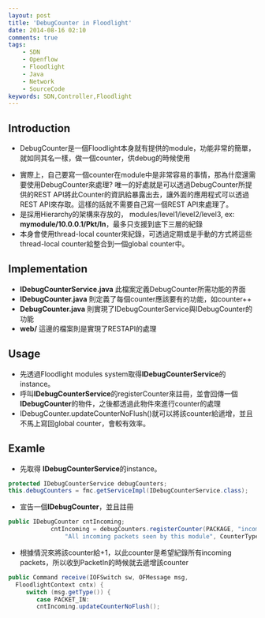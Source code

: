 ```yaml
---
layout: post
title: 'DebugCounter in Floodlight'
date: 2014-08-16 02:10
comments: true
tags:
	- SDN
	- Openflow
	- Floodlight
	- Java
	- Network
	- SourceCode
keywords: SDN,Controller,Floodlight
---
```

Introduction
-------------
- DebugCounter是一個Floodlight本身就有提供的module，功能非常的簡單，就如同其名一樣，做一個counter，供debug的時候使用

<!--more-->

- 實際上，自己要寫一個counter在module中是非常容易的事情，那為什麼還需要使用DebugCounter來處理? 唯一的好處就是可以透過DebugCounter所提供的REST API將此Counter的資訊給暴露出去，讓外面的應用程式可以透過REST API來存取。這樣的話就不需要自己寫一個REST API來處理了。
- 是採用Hierarchy的架構來存放的， modules/level1/level2/level3, ex: **mymodule/10.0.0.1/Pkt/In**，最多只支援到底下三層的紀錄
- 本身會使用thread-local counter來紀錄，可透過定期或是手動的方式將這些thread-local counter給整合到一個global counter中。



Implementation
---------
- **IDebugCounterService.java** 此檔案定義DebugCounter所需功能的界面
- **IDebugCounter.java** 則定義了每個counter應該要有的功能，如counter++
- **DebugCounter.java** 則實現了IDebugCounterService與IDebugCounter的功能
- **web/** 這邊的檔案則是實現了RESTAPI的處理

Usage
-----
- 先透過Floodlight modules system取得**IDebugCounterService**的instance。
- 呼叫**IDebugCounterService**的registerCounter來註冊，並會回傳一個**IDebugCounter**的物件，之後都透過此物件來進行counter的處理
- IDebugCounter.updateCounterNoFlush()就可以將該counter給遞增，並且不馬上寫回global counter，會較有效率。


Examle
------
- 先取得 **IDebugCounterService**的instance。
``` java
protected IDebugCounterService debugCounters;
this.debugCounters = fmc.getServiceImpl(IDebugCounterService.class);

```
- 宣告一個**IDebugCounter**，並且註冊
``` java
public IDebugCounter cntIncoming;
            cntIncoming = debugCounters.registerCounter(PACKAGE, "incoming",
                "All incoming packets seen by this module", CounterType.ALWAYS_COUNT);
```

- 根據情況來將該counter給+1，以此counter是希望紀錄所有incoming packets，所以收到PacketIn的時候就去遞增該counter
``` java
public Command receive(IOFSwitch sw, OFMessage msg,
  FloodlightContext cntx) {
 	 switch (msg.getType()) {
  		case PACKET_IN:
	  	cntIncoming.updateCounterNoFlush();
```

